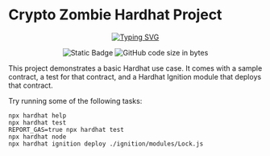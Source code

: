 # Crypto Zombie Hardhat Project


<p align="center">
<a href="https://git.io/typing-svg"><img src="https://readme-typing-svg.demolab.com?font=Fira+Code&pause=1000&center=true&vCenter=true&random=false&width=450&lines=Crypto+Zombie" alt="Typing SVG" /></a>
</p>
<div align="center">
<img alt="Static Badge" src="https://img.shields.io/badge/HUST-course-blue?labelColor=EE4E4E&color=151515">
<img alt="GitHub code size in bytes" src="https://img.shields.io/github/languages/code-size/CptDat9/Crypto_Zombie_Hardhat_Project?labelColor=7AA2E3&color=97E7E1">
</div>

This project demonstrates a basic Hardhat use case. It comes with a sample contract, a test for that contract, and a Hardhat Ignition module that deploys that contract.

Try running some of the following tasks:

```shell
npx hardhat help
npx hardhat test
REPORT_GAS=true npx hardhat test
npx hardhat node
npx hardhat ignition deploy ./ignition/modules/Lock.js
```
